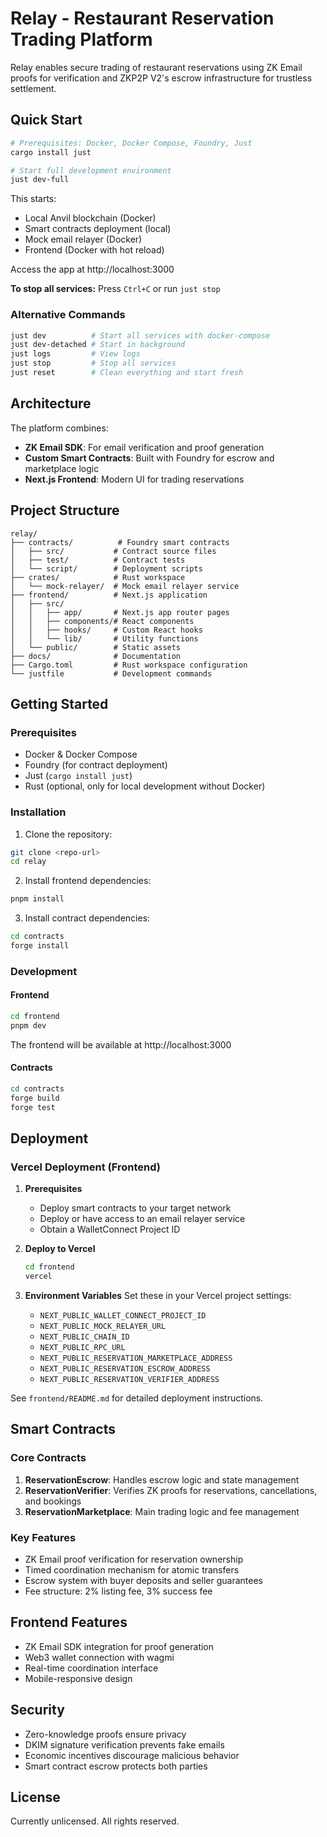 # Relay - Restaurant Reservation Trading Platform

Relay enables secure trading of restaurant reservations using ZK Email proofs for verification and ZKP2P V2's escrow infrastructure for trustless settlement.

## Quick Start

```bash
# Prerequisites: Docker, Docker Compose, Foundry, Just
cargo install just

# Start full development environment
just dev-full
```

This starts:
- Local Anvil blockchain (Docker)
- Smart contracts deployment (local) 
- Mock email relayer (Docker)
- Frontend (Docker with hot reload)

Access the app at http://localhost:3000

**To stop all services:** Press `Ctrl+C` or run `just stop`

### Alternative Commands

```bash
just dev          # Start all services with docker-compose
just dev-detached # Start in background
just logs         # View logs
just stop         # Stop all services
just reset        # Clean everything and start fresh
```

## Architecture

The platform combines:
- **ZK Email SDK**: For email verification and proof generation
- **Custom Smart Contracts**: Built with Foundry for escrow and marketplace logic
- **Next.js Frontend**: Modern UI for trading reservations

## Project Structure

```
relay/
├── contracts/          # Foundry smart contracts
│   ├── src/           # Contract source files
│   ├── test/          # Contract tests
│   └── script/        # Deployment scripts
├── crates/            # Rust workspace
│   └── mock-relayer/  # Mock email relayer service
├── frontend/          # Next.js application
│   ├── src/
│   │   ├── app/       # Next.js app router pages
│   │   ├── components/# React components
│   │   ├── hooks/     # Custom React hooks
│   │   └── lib/       # Utility functions
│   └── public/        # Static assets
├── docs/              # Documentation
├── Cargo.toml         # Rust workspace configuration
└── justfile           # Development commands
```

## Getting Started

### Prerequisites

- Docker & Docker Compose
- Foundry (for contract deployment)
- Just (`cargo install just`)
- Rust (optional, only for local development without Docker)

### Installation

1. Clone the repository:
```bash
git clone <repo-url>
cd relay
```

2. Install frontend dependencies:
```bash
pnpm install
```

3. Install contract dependencies:
```bash
cd contracts
forge install
```

### Development

#### Frontend
```bash
cd frontend
pnpm dev
```

The frontend will be available at http://localhost:3000

#### Contracts
```bash
cd contracts
forge build
forge test
```

## Deployment

### Vercel Deployment (Frontend)

1. **Prerequisites**
   - Deploy smart contracts to your target network
   - Deploy or have access to an email relayer service
   - Obtain a WalletConnect Project ID

2. **Deploy to Vercel**
   ```bash
   cd frontend
   vercel
   ```

3. **Environment Variables**
   Set these in your Vercel project settings:
   - `NEXT_PUBLIC_WALLET_CONNECT_PROJECT_ID`
   - `NEXT_PUBLIC_MOCK_RELAYER_URL`
   - `NEXT_PUBLIC_CHAIN_ID`
   - `NEXT_PUBLIC_RPC_URL`
   - `NEXT_PUBLIC_RESERVATION_MARKETPLACE_ADDRESS`
   - `NEXT_PUBLIC_RESERVATION_ESCROW_ADDRESS`
   - `NEXT_PUBLIC_RESERVATION_VERIFIER_ADDRESS`

See `frontend/README.md` for detailed deployment instructions.

## Smart Contracts

### Core Contracts

1. **ReservationEscrow**: Handles escrow logic and state management
2. **ReservationVerifier**: Verifies ZK proofs for reservations, cancellations, and bookings
3. **ReservationMarketplace**: Main trading logic and fee management

### Key Features

- ZK Email proof verification for reservation ownership
- Timed coordination mechanism for atomic transfers
- Escrow system with buyer deposits and seller guarantees
- Fee structure: 2% listing fee, 3% success fee

## Frontend Features

- ZK Email SDK integration for proof generation
- Web3 wallet connection with wagmi
- Real-time coordination interface
- Mobile-responsive design

## Security

- Zero-knowledge proofs ensure privacy
- DKIM signature verification prevents fake emails
- Economic incentives discourage malicious behavior
- Smart contract escrow protects both parties

## License

Currently unlicensed. All rights reserved. 